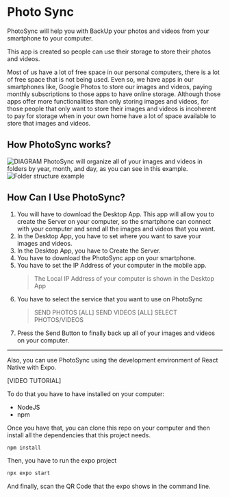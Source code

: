 # Photo Sync

PhotoSync will help you with BackUp your photos and videos from your smartphone to your computer.

This app is created so people can use their storage to store their photos and videos.

Most of us have a lot of free space in our personal computers, there is a lot of free space that is not being used. Even so, we have apps in our smartphones like, Google Photos to store our images and videos, paying monthly subscriptions to those apps to have online storage. Although those apps offer more functionalities than only storing images and videos, for those people that only want to store their images and videos is incoherent to pay for storage when in your own home have a lot of space available to store that images and videos.

## How PhotoSync works?
![DIAGRAM](https://i.ibb.co/P1d4Fm2/Captura-de-pantalla-2023-08-08-a-la-s-17-24-39.png)
PhotoSync will organize all of your images and videos in folders by year, month, and day, as you can see in this example.
![Folder structure example](https://i.ibb.co/TRzQVHV/Folders-example.png)

## How Can I Use PhotoSync?
1. You will have to download the Desktop App. This app will allow you to create the Server on your computer, so the smartphone can connect with your computer and send all the images and videos that you want.
2. In the Desktop App, you have to set where you want to save your images and videos.
3. In the Desktop App, you have to Create the Server.
4. You have to download the PhotoSync app on your smartphone.
5. You have to set the IP Address of your computer in the mobile app.
    > The Local IP Address of your computer is shown in the Desktop App
6. You have to select the service that you want to use on PhotoSync
    > SEND PHOTOS [ALL]
    > SEND VIDEOS [ALL]
    > SELECT PHOTOS/VIDEOS
7. Press the Send Button to finally back up all of your images and videos on your computer.

---

Also, you can use PhotoSync using the development environment of React Native with Expo.

[VIDEO TUTORIAL]

To do that you have to have installed on your computer:

- NodeJS
- npm

Once you have that, you can clone this repo on your computer and then install all the dependencies that this project needs.

```bash
npm install
```
Then, you have to run the expo project
```bash
npx expo start
```
And finally, scan the QR Code that the expo shows in the command line.